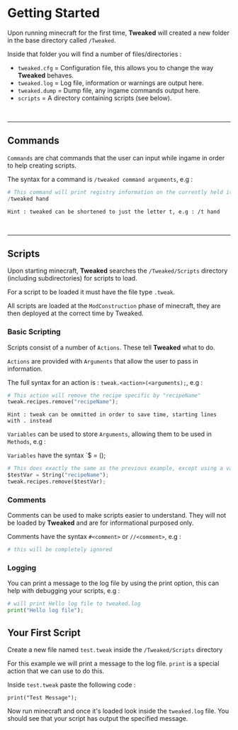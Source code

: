 # Getting Started

Upon running minecraft for the first time, **Tweaked** will created a new folder in the base directory called `/Tweaked`.

Inside that folder you will find a number of files/directories :  

* `tweaked.cfg` = Configuration file, this allows you to change the way **Tweaked** behaves.
* `tweaked.log` = Log file, information or warnings are output here.
* `tweaked.dump` = Dump file, any ingame commands output here.
* `scripts` = A directory containing scripts (see below).

<br>

---
## Commands

`Commands` are chat commands that the user can input while ingame in order to help creating scripts.

The syntax for a command is `/tweaked command arguments`, e.g :

```python
# This command will print registry information on the currently held item
/tweaked hand
```

`Hint : tweaked can be shortened to just the letter t, e.g : /t hand`

<br>

---
## Scripts

Upon starting minecraft, **Tweaked** searches the `/Tweaked/Scripts` directory (including subdirectories) for scripts to load.

For a script to be loaded it must have the file type `.tweak`.

All scripts are loaded at the `ModConstruction` phase of minecraft, they are then deployed at the correct time by Tweaked.


### Basic Scripting

Scripts consist of a number of `Actions`. These tell **Tweaked** what to do.

`Actions` are provided with `Arguments` that allow the user to pass in information.

The full syntax for an action is : `tweak.<action>(<arguments);`, e.g :

```python
# This action will remove the recipe specific by "recipeName"
tweak.recipes.remove("recipeName");
```

`Hint : tweak can be ommitted in order to save time, starting lines with . instead`

`Variables` can be used to store `Arguments`, allowing them to be used in `Methods`, e.g :

`Variables` have the syntax `$<variable name> = <variable type>(<arguments>);

```python
# This does exactly the same as the previous example, except using a variable.
$testVar = String("recipeName");
tweak.recipes.remove($testVar);
```


### Comments

Comments can be used to make scripts easier to understand. They will not be loaded by **Tweaked** and are for informational purposed only.

Comments have the syntax `#<comment>` or `//<comment>`, e.g :

```python
# this will be completely ignored
```


### Logging

You can print a message to the log file by using the print option, this can help with debugging your scripts, e.g :

```python
# will print Hello log file to tweaked.log
print("Hello log file");
```


## Your First Script

Create a new file named `test.tweak` inside the `/Tweaked/Scripts` directory

For this example we will print a message to the log file. `print` is a special action that we can use to do this.

Inside `test.tweak` paste the following code :  
```
print("Test Message");
```

Now run minecraft and once it's loaded look inside the `tweaked.log` file. You should see that your script has output the specified message.